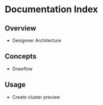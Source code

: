 # Documentation Index

## Overview
- Designner Architecture

## Concepts
- Drawflow

## Usage
- Create cluster preview 